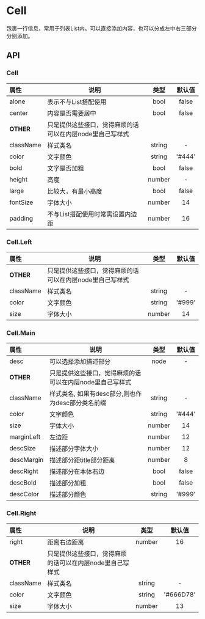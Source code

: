 # Cell

包裹一行信息，常用于列表List内。可以直接添加内容，也可以分成左中右三部分分别添加。

## API

### Cell

| 属性        | 说明                                |   类型   |   默认值   |
| :-------- | --------------------------------- | :----: | :-----: |
| alone     |表示不与List搭配使用               | bool | false |
| center     | 内容是否需要居中                   | bool | false |
| **OTHER** |   只是提供这些接口，觉得麻烦的话可以在内层node里自己写样式       |        |         |
| className | 样式类名                              | string |    -    |
| color | 文字颜色                              | string |    '#444'    |
| bold | 文字是否加粗                              | bool |    false   |
| height | 高度                              | number |   -   |
| large | 比较大，有最小高度            | bool |    false   |
| fontSize | 字体大小                            | number |    14   |
| padding | 不与List搭配使用时常需设置内边距       | number |    16   |


### Cell.Left

| 属性        | 说明                                |   类型   |   默认值   |
| :-------- | --------------------------------- | :----: | :-----: |
| **OTHER** |   只是提供这些接口，觉得麻烦的话可以在内层node里自己写样式       |        |         |
| className | 样式类名                              | string |    -    |
| color | 文字颜色                              | string |    '#999'    |
| size | 字体大小                            | number |    14   |


### Cell.Main

| 属性         | 说明                                |   类型   |   默认值   |
| :--------   | ---------------------------------   | :----: | :-----: |
| desc      | 可以选择添加描述部分                          | node |    -    |
| **OTHER** | 只是提供这些接口，觉得麻烦的话可以在内层node里自己写样式     |        |         |
| className | 样式类名, 如果有desc部分,则也作为desc部分类名前缀       | string |    -    |
| color | 文字颜色                              | string |    '#444'    |
| size | 字体大小                            | number |    14   |
| marginLeft | 左边距                              | number |    12    |
| descSize | 描述部分字体大小                            | number |    12   |
| descMargin | 描述部分距title部分距离                    | number |    8   |
| descRight | 描述部分在本体右边                            | bool | false   |
| descBold | 描述部分加粗                          | bool | false |
| descColor | 描述部分颜色                            | string |  '#999'   |


### Cell.Right

| 属性        | 说明                                |   类型   |   默认值   |
| :-------- | --------------------------------- | :----: | :-----: |
| right | 距离右边距离                            | number |    16   |
| **OTHER** |   只是提供这些接口，觉得麻烦的话可以在内层node里自己写样式       |        |         |
| className | 样式类名                              | string |    -    |
| color | 文字颜色                              | string |    '#666D78'    |
| size | 字体大小                            | number |    13   |
